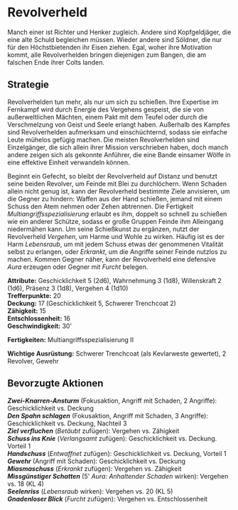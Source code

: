 # Revolverheld
Manch einer ist Richter und Henker zugleich. Andere sind Kopfgeldjäger, die eine alte Schuld begleichen müssen. Wieder andere sind Söldner, die nur für den Höchstbietenden ihr Eisen ziehen. Egal, woher ihre Motivation kommt, alle Revolverhelden bringen diejenigen zum Bangen, die am falschen Ende ihrer Colts landen.

## Strategie
Revolverhelden tun mehr, als nur um sich zu schießen. Ihre Expertise im Fernkampf wird durch Energie des Vergehens gespeist, die sie von außerweltlichen Mächten, einem Pakt mit dem Teufel oder durch die Verschmelzung von Geist und Seele erlangt haben. Außerhalb des Kampfes sind Revolverhelden aufmerksam und einschüchternd, sodass sie einfache Leute mühelos gefügig machen. Die meisten Revolverhelden sind Einzelgänger, die sich allein ihrer Mission verschrieben haben, doch manch andere zeigen sich als gekonnte Anführer, die eine Bande einsamer Wölfe in eine effektive Einheit verwandeln können.

Beginnt ein Gefecht, so bleibt der Revolverheld auf Distanz und benutzt seine beiden Revolver, um Feinde mit Blei zu durchlöchern. Wenn Schaden allein nicht genug ist, kann der Revolverheld bestimmte Ziele anvisieren, um die Gegner zu hindern: Waffen aus der Hand schießen, jemand mit einem Schuss den Atem nehmen oder Zehen abtrennen. Die Fertigkeit *Multiangriffsspezialisierung* erlaubt es ihm, doppelt so schnell zu schießen wie ein anderer Schütze, sodass er große Gruppen Feinde ihm Alleingang niedermähen kann. Um seine Schießkunst zu ergänzen, nutzt der Revolverheld *Vergehen*, um Harme und Wohle zu wirken. Häufig ist es der Harm *Lebensraub*, um mit jedem Schuss etwas der genommenen Vitalität selbst zu erlangen, oder *Erkrankt*, um die Angriffe seiner Feinde nutzlos zu machen. Kommen Gegner näher, kann der Revolverheld eine defensive *Aura* erzeugen oder Gegner mit *Furcht* belegen.

**Attribute:** Geschicklichkeit 5 (2d6), Wahrnehmung 3 (1d8), Willenskraft 2 (1d6), Präsenz 3 (1d8), Vergehen 4 (1d10)  
**Trefferpunkte:** 20  
**Deckung:** 17 (Geschicklichkeit 5, Schwerer Trenchcoat 2)  
**Zähigkeit:** 15  
**Entschlossenheit:** 16  
**Geschwindigkeit:** 30'

**Fertigkeiten:** Multiangriffsspezialisierung II

**Wichtige Ausrüstung:** Schwerer Trenchcoat (als Kevlarweste gewertet), 2 Revolver, Gewehr

## Bevorzugte Aktionen
_**Zwei-Knarren-Ansturm**_ (Fokusaktion, Angriff mit Schaden, 2 Angriffe): Geschicklichkeit vs. Deckung  
_**Den Spahn schlagen**_ (Fokusaktion, Angriff mit Schaden, 3 Angriffe): Geschicklichkeit vs. Deckung, Nachteil 3  
_**Ziel verfluchen**_ (_Betäubt_ zufügen): Vergehen vs. Zähigkeit  
_**Schuss ins Knie**_ (_Verlangsamt_ zufügen): Geschicklichkeit vs. Deckung. Vorteil 1  
_**Handschuss**_ (_Entwaffnet_ zufügen): Geschicklichkeit vs. Deckung, Vorteil 1  
_**Gewehr**_ (Angriff mit Schaden): Geschicklichkeit vs. Deckung  
_**Miasmaschuss**_ (_Erkrankt_ zufügen): Vergehen vs. Zähigkeit  
_**Missgünstiger Schatten**_ (5' _Aura: Anhaltender Schaden_ wirken): Vergehen vs. 18 (KL 4)  
_**Seelenriss**_ (_Lebensraub_ wirken): Vergehen vs. 20 (KL 5)  
_**Gnadenloser Blick**_ (_Furcht_ zufügen): Vergehen vs. Entschlossenheit
